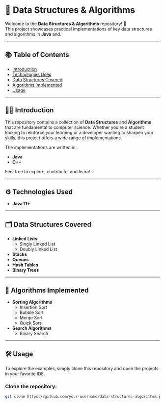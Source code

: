 # 🚀 Data Structures & Algorithms

Welcome to the **Data Structures & Algorithms** repository! 🌟  
This project showcases practical implementations of key data structures and algorithms in **Java** and.

---

## 📚 Table of Contents

- [Introduction](#introduction)
- [Technologies Used](#technologies-used)
- [Data Structures Covered](#data-structures-covered)
- [Algorithms Implemented](#algorithms-implemented)
- [Usage](#usage)

---

## 🧑‍💻 Introduction

This repository contains a collection of **Data Structures** and **Algorithms** that are fundamental to computer science. Whether you're a student looking to reinforce your learning or a developer wanting to sharpen your skills, this project offers a wide range of implementations.

The implementations are written in:
- **Java**
- **C++**

Feel free to explore, contribute, and learn! 💡

---

## ⚙️ Technologies Used

- **Java 11+**


---

## 🗂️ Data Structures Covered

- **Linked Lists**
  - Singly Linked List
  - Doubly Linked List
- **Stacks**
- **Queues**
- **Hash Tables**
- **Binary Trees**

---

## 🧮 Algorithms Implemented

- **Sorting Algorithms**
  - Insertion Sort
  - Bubble Sort
  - Merge Sort
  - Quick Sort
- **Search Algorithms**
  - Binary Search

---

## 🛠️ Usage

To explore the examples, simply clone this repository and open the projects in your favorite IDE.

### Clone the repository:
```bash
git clone https://github.com/your-username/data-structures-algorithms.git
